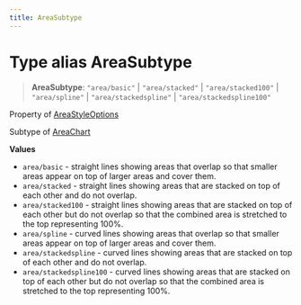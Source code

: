```yaml
---
title: AreaSubtype
---
```


# Type alias AreaSubtype

> **AreaSubtype**: `"area/basic"` \| `"area/stacked"` \| `"area/stacked100"` \| `"area/spline"` \| `"area/stackedspline"` \| `"area/stackedspline100"`

Property of [AreaStyleOptions](../interfaces/interface.AreaStyleOptions.md)

Subtype of [AreaChart](../functions/function.AreaChart.md)

**Values**

- `area/basic` - straight lines showing areas that overlap so that smaller areas appear on top of larger areas and cover them.
- `area/stacked` - straight lines showing areas that are stacked on top of each other and do not overlap.
- `area/stacked100` - straight lines showing areas that are stacked on top of each other but do not overlap so that the combined area is stretched to the top representing 100%.
- `area/spline` - curved lines showing areas that overlap so that smaller areas appear on top of larger areas and cover them.
- `area/stackedspline` - curved lines showing areas that are stacked on top of each other and do not overlap.
- `area/stackedspline100` - curved lines showing areas that are stacked on top of each other but do not overlap so that the combined area is stretched to the top representing 100%.
